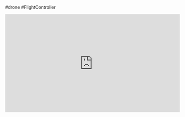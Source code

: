 #drone #FlightController

<iframe width="560" height="315" src="https://www.youtube.com/embed/Rv1MVkZuGbg?si=o9eWLVuRY4FDnda0" title="YouTube video player" frameborder="0" allow="accelerometer; autoplay; clipboard-write; encrypted-media; gyroscope; picture-in-picture; web-share" referrerpolicy="strict-origin-when-cross-origin" allowfullscreen></iframe>
